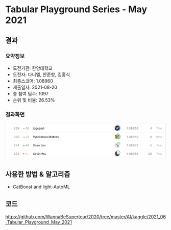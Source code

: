 # Tabular Playground Series - May 2021
## 결과
### 요약정보
- 도전기관: 한양대학교
- 도전자: 다니엘, 안준항, 김홍식
- 최종스코어: 1.08960
- 제출일자: 2021-08-20
- 총 참여 팀수: 1097
- 순위 및 비율: 26.53%
### 결과화면
![leaderboard12](./img/leaderboard12.PNG)
## 사용한 방법 & 알고리즘
- CatBoost and light-AutoML
## 코드
https://github.com/WannaBeSuperteur/2020/tree/master/AI/kaggle/2021_06_Tabular_Playground_May_2021